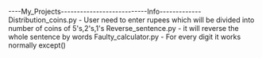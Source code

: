 ----My_Projects---------------------------Info-------------
Distribution_coins.py          -    User need to enter rupees which will be divided into number of coins of 5's,2's,1's
Reverse_sentence.py       -  it will reverse the whole sentence by words
Faulty_calculator.py    - For every digit it works normally except() 
